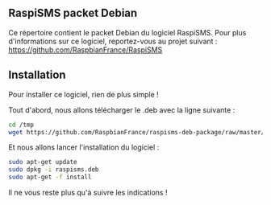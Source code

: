 ## RaspiSMS packet Debian
Ce répertoire contient le packet Debian du logiciel RaspiSMS.
Pour plus d'informations sur ce logiciel, reportez-vous au projet suivant : https://github.com/RaspbianFrance/RaspiSMS

## Installation
Pour installer ce logiciel, rien de plus simple !

Tout d'abord, nous allons télécharger le .deb avec la ligne suivante :
```bash
cd /tmp
wget https://github.com/RaspbianFrance/raspisms-deb-package/raw/master/raspisms.deb -O raspisms.deb
```

Et nous allons lancer l'installation du logiciel :
```bash
sudo apt-get update
sudo dpkg -i raspisms.deb
sudo apt-get -f install
```

Il ne vous reste plus qu'à suivre les indications !
